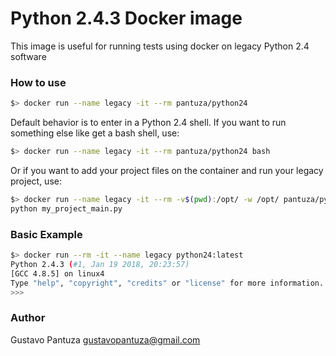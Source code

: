 # Python 2.4.3 Docker image

This image is useful for running tests using docker on legacy Python 2.4
software

### How to use
```bash
$> docker run --name legacy -it --rm pantuza/python24
```
Default behavior is to enter in a Python 2.4 shell.
If you want to run something else like get a bash shell, use:
```bash
$> docker run --name legacy -it --rm pantuza/python24 bash
```

Or if you want to add your project files on the container and run your legacy
project, use:
```bash
$> docker run --name legacy -it --rm -v$(pwd):/opt/ -w /opt/ pantuza/python24
python my_project_main.py
```


### Basic Example

```bash
$> docker run --rm -it --name legacy python24:latest                                                                 (master) 18:26:35
Python 2.4.3 (#1, Jan 19 2018, 20:23:57)
[GCC 4.8.5] on linux4
Type "help", "copyright", "credits" or "license" for more information.
>>>
```


### Author
Gustavo Pantuza <gustavopantuza@gmail.com>
